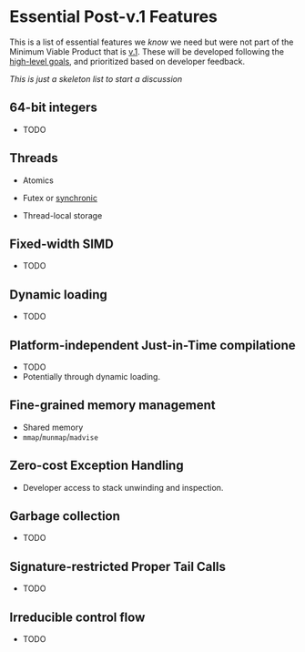 # Essential Post-v.1 Features

This is a list of essential features we *know* we need but were not part of the
Minimum Viable Product that is [v.1](V1.md). These will be developed following
the [high-level goals](HighLevelGoals.md), and prioritized based on developer
feedback.


*This is just a skeleton list to start a discussion*

## 64-bit integers
* TODO

## Threads
* Atomics
* Futex or [synchronic][]
* Thread-local storage

  [synchronic]: http://www.open-std.org/jtc1/sc22/wg21/docs/papers/2014/n4195.pdf

## Fixed-width SIMD
* TODO

## Dynamic loading
* TODO

## Platform-independent Just-in-Time compilatione
* TODO
* Potentially through dynamic loading.

## Fine-grained memory management
* Shared memory
* `mmap`/`munmap`/`madvise`

## Zero-cost Exception Handling
* Developer access to stack unwinding and inspection.

## Garbage collection
* TODO

## Signature-restricted Proper Tail Calls
* TODO

## Irreducible control flow
* TODO
